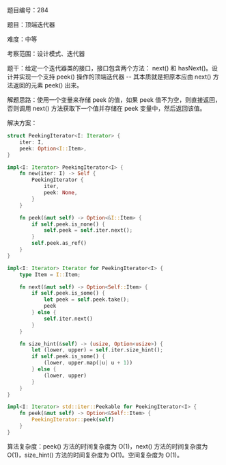 题目编号：284

题目：顶端迭代器

难度：中等

考察范围：设计模式、迭代器

题干：给定一个迭代器类的接口，接口包含两个方法： next() 和 hasNext()。设计并实现一个支持 peek() 操作的顶端迭代器 -- 其本质就是把原本应由 next() 方法返回的元素 peek() 出来。

解题思路：使用一个变量来存储 peek 的值，如果 peek 值不为空，则直接返回，否则调用 next() 方法获取下一个值并存储在 peek 变量中，然后返回该值。

解决方案：

```rust
struct PeekingIterator<I: Iterator> {
    iter: I,
    peek: Option<I::Item>,
}

impl<I: Iterator> PeekingIterator<I> {
    fn new(iter: I) -> Self {
        PeekingIterator {
            iter,
            peek: None,
        }
    }

    fn peek(&mut self) -> Option<&I::Item> {
        if self.peek.is_none() {
            self.peek = self.iter.next();
        }
        self.peek.as_ref()
    }
}

impl<I: Iterator> Iterator for PeekingIterator<I> {
    type Item = I::Item;

    fn next(&mut self) -> Option<Self::Item> {
        if self.peek.is_some() {
            let peek = self.peek.take();
            peek
        } else {
            self.iter.next()
        }
    }

    fn size_hint(&self) -> (usize, Option<usize>) {
        let (lower, upper) = self.iter.size_hint();
        if self.peek.is_some() {
            (lower, upper.map(|u| u + 1))
        } else {
            (lower, upper)
        }
    }
}

impl<I: Iterator> std::iter::Peekable for PeekingIterator<I> {
    fn peek(&mut self) -> Option<&Self::Item> {
        PeekingIterator::peek(self)
    }
}
```

算法复杂度：peek() 方法的时间复杂度为 O(1)，next() 方法的时间复杂度为 O(1)，size_hint() 方法的时间复杂度为 O(1)。空间复杂度为 O(1)。